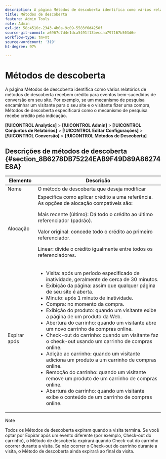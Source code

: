 ```yaml
---
description: A página Métodos de descoberta identifica como vários relatórios de métodos de descoberta recebem crédito para eventos bem-sucedidos de conversão em seu site. Por exemplo, se um mecanismo de pesquisa encaminhar um visitante para o seu site e o visitante fizer uma compra, Métodos de descoberta especificará como o mecanismo de pesquisa recebe crédito pela indicação.
title: Métodos de descoberta
feature: Admin Tools
role: Admin
exl-id: 58c4510c-2343-4b0a-9c09-5583f6d4250f
source-git-commit: a6967c7d4e1dca5491f13beccaa797167b503d6e
workflow-type: tm+mt
source-wordcount: '319'
ht-degree: 97%

---
```


# Métodos de descoberta

A página Métodos de descoberta identifica como vários relatórios de métodos de descoberta recebem crédito para eventos bem-sucedidos de conversão em seu site. Por exemplo, se um mecanismo de pesquisa encaminhar um visitante para o seu site e o visitante fizer uma compra, Métodos de descoberta especificará como o mecanismo de pesquisa recebe crédito pela indicação.

**[!UICONTROL Analytics]** > **[!UICONTROL Admin]** > **[!UICONTROL Conjuntos de Relatórios]** > **[!UICONTROL Editar Configurações]** > **[!UICONTROL Conversão]** > **[!UICONTROL Métodos de Descoberta]**

## Descrições de métodos de descoberta {#section_8B6278DB75224EAB9F49D89A86274E8A}

<table id="table_8ABC1C9BD63F419082E4C4C69E401526"> 
 <thead> 
  <tr> 
   <th colname="col1" class="entry"> Elemento </th> 
   <th colname="col2" class="entry"> Descrição </th> 
  </tr> 
 </thead>
 <tbody> 
  <tr> 
   <td colname="col1"> Nome </td> 
   <td colname="col2"> O método de descoberta que deseja modificar </td> 
  </tr> 
  <tr> 
   <td colname="col1"> Alocação </td> 
   <td colname="col2"> Especifica como aplicar crédito a uma referência. As opções de alocação compatíveis são: <p> <span class="uicontrol"> Mais recente (último):</span> Dá todo o crédito ao último referenciador (padrão). </p> <p> <span class="uicontrol"> Valor original:</span> concede todo o crédito ao primeiro referenciador. </p> <p> <span class="uicontrol"> Linear:</span> divide o crédito igualmente entre todos os referenciadores. </p> </td> 
  </tr> 
  <tr> 
   <td colname="col1"> Expirar após </td> 
   <td colname="col2"> 
    <ul id="ul_95EB224CAD164E9997B148E08AFA5F9B"> 
     <li id="li_C240460C21E14AA498D2EA62B9354710"> <span class="uicontrol"> Visita:</span> após um período especificado de inatividade, geralmente de cerca de 30 minutos. </li> 
     <li id="li_A3AE5438919E44B68DF99BEEA60C44EE"> <span class="uicontrol"> Exibição da página:</span> assim que qualquer página de seu site é aberta. </li> 
     <li id="li_D5E20FEF313E4C5B99E7097CA175761A"> <span class="uicontrol"> Minuto:</span> após 1 minuto de inatividade. </li> 
     <li id="li_7315AA3EDDBB47A2BEA3C173881378A1"> <span class="uicontrol"> Compra:</span> no momento da compra. </li> 
     <li id="li_C0CF07581654472C9C9EC944E6F18164"> <span class="uicontrol"> Exibição do produto:</span> quando um visitante exibe a página de um produto da Web. </li> 
     <li id="li_A1B04065150B407491D2EC78EC0DBDF5"> <span class="uicontrol"> Abertura do carrinho:</span> quando um visitante abre um novo carrinho de compras online. </li> 
     <li id="li_2AA50C6B9CB14500B67909CDF2AA700C"> <span class="uicontrol"> Check-out do carrinho:</span> quando um visitante faz o check-out usando um carrinho de compras online. </li> 
     <li id="li_F58CE6FB8DCE4BE4927FFCB35A6D8E31"> <span class="uicontrol"> Adição ao carrinho:</span> quando um visitante adiciona um produto a um carrinho de compras online. </li> 
     <li id="li_AD7C846F46604FC48E0919ACB7515E14"> <span class="uicontrol"> Remoção do carrinho:</span> quando um visitante remove um produto de um carrinho de compras online. </li> 
     <li id="li_EB66E0563F564C9F985BE922DABD0A56"> <span class="uicontrol"> Abertura do carrinho:</span> quando um visitante exibe o conteúdo de um carrinho de compras online. </li> 
    </ul> </td> 
  </tr> 
 </tbody> 
</table>

>[!NOTE]
>
>Todos os Métodos de descoberta expiram quando a visita termina. Se você optar por Expirar após um evento diferente (por exemplo, Check-out do carrinho), o Método de descoberta expirará quando Check-out do carrinho ocorrer durante a visita. Se não ocorrer o Check-out do carrinho durante a visita, o Método de descoberta ainda expirará ao final da visita.
